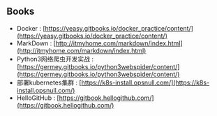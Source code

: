 ## Books
+ Docker : [https://yeasy.gitbooks.io/docker_practice/content/](https://yeasy.gitbooks.io/docker_practice/content/)
+ MarkDown : [http://itmyhome.com/markdown/index.html](http://itmyhome.com/markdown/index.html)
+ Python3网络爬虫开发实战 : [https://germey.gitbooks.io/python3webspider/content/](https://germey.gitbooks.io/python3webspider/content/)
+ 部署kubernetes集群 : [https://k8s-install.opsnull.com/](https://k8s-install.opsnull.com/)
+ HelloGitHub : [https://gitbook.hellogithub.com/](https://gitbook.hellogithub.com/)